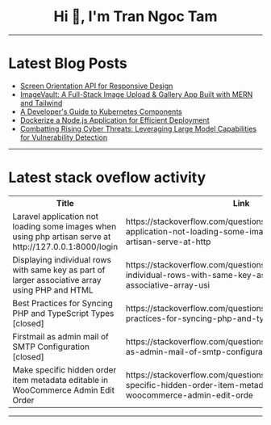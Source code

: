 <h1 align="center">Hi 👋, I'm Tran Ngoc Tam</h1>

---

# Latest Blog Posts 
<!-- BLOG-POST-LIST:START -->
- [Screen Orientation API for Responsive Design](https://dev.to/omriluz1/screen-orientation-api-for-responsive-design-3oop)
- [ImageVault: A Full-Stack Image Upload &amp; Gallery App Built with MERN and Tailwind](https://dev.to/adesh_mishra_07/imagevault-a-full-stack-image-upload-gallery-app-built-with-mern-and-tailwind-2cin)
- [A Developer&#39;s Guide to Kubernetes Components](https://dev.to/hridyeshbisht/a-developers-guide-to-kubernetes-components-222g)
- [Dockerize a Node.js Application for Efficient Deployment](https://dev.to/dera2024/dockerize-a-nodejs-application-for-efficient-deployment-3lfa)
- [Combatting Rising Cyber Threats: Leveraging Large Model Capabilities for Vulnerability Detection](https://dev.to/tencent_cloudedgeone/combatting-rising-cyber-threats-leveraging-large-model-capabilities-for-vulnerability-detection-4o30)
<!-- BLOG-POST-LIST:END -->

---

# Latest stack oveflow activity
<table>
  <tr><th>Title</th><th>Link</th></tr>
  <!-- STACKOVERFLOW:START --><tr><td>Laravel application not loading some images when using php artisan serve at http://127.0.0.1:8000/login</td><td>https://stackoverflow.com/questions/79609779/laravel-application-not-loading-some-images-when-using-php-artisan-serve-at-http</td></tr><tr><td>Displaying individual rows with same key as part of larger associative array using PHP and HTML</td><td>https://stackoverflow.com/questions/79609637/displaying-individual-rows-with-same-key-as-part-of-larger-associative-array-usi</td></tr><tr><td>Best Practices for Syncing PHP and TypeScript Types [closed]</td><td>https://stackoverflow.com/questions/79609271/best-practices-for-syncing-php-and-typescript-types</td></tr><tr><td>Firstmail as admin mail of SMTP Configuration [closed]</td><td>https://stackoverflow.com/questions/79609174/firstmail-as-admin-mail-of-smtp-configuration</td></tr><tr><td>Make specific hidden order item metadata editable in WooCommerce Admin Edit Order</td><td>https://stackoverflow.com/questions/79609125/make-specific-hidden-order-item-metadata-editable-in-woocommerce-admin-edit-orde</td></tr><!-- STACKOVERFLOW:END -->
</table>

---



